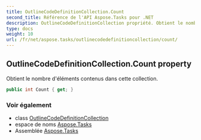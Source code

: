 ```yaml
---
title: OutlineCodeDefinitionCollection.Count
second_title: Référence de l'API Aspose.Tasks pour .NET
description: OutlineCodeDefinitionCollection propriété. Obtient le nombre déléments contenus dans cette collection.
type: docs
weight: 10
url: /fr/net/aspose.tasks/outlinecodedefinitioncollection/count/
---
```

## OutlineCodeDefinitionCollection.Count property

Obtient le nombre d'éléments contenus dans cette collection.

```csharp
public int Count { get; }
```

### Voir également

* class [OutlineCodeDefinitionCollection](../)
* espace de noms [Aspose.Tasks](../../outlinecodedefinitioncollection/)
* Assemblée [Aspose.Tasks](../../../)


